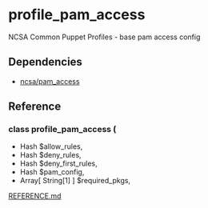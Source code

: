 # profile_pam_access

NCSA Common Puppet Profiles - base pam access config

## Dependencies
- [ncsa/pam_access](https://github.com/ncsa/puppet-pam_access.git)

## Reference

### class profile_pam_access (
-    Hash $allow_rules,
-    Hash $deny_rules,
-    Hash $deny_first_rules,
-    Hash $pam_config,
-    Array[ String[1] ] $required_pkgs,

[REFERENCE.md](REFERENCE.md)
